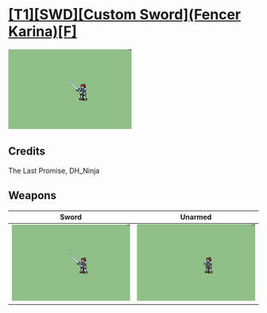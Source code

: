 # [\[T1\]\[SWD\]\[Custom Sword\]\(Fencer Karina\)\[F\]](./)

<img src="./1.%20Sword/Sword_000.png" alt="[T1][SWD][Custom Sword](Fencer Karina)[F] standing" />

## Credits

The Last Promise, DH_Ninja

## Weapons


|Sword |Unarmed |
|  :---: | :---: |
| <img alt="Sword animation" src="./1.%20Sword/Sword.gif" /> | <img alt="Unarmed animation" src="./8.%20Unarmed/Unarmed.gif" /> |
